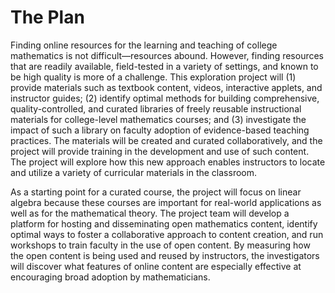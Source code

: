 # The Plan

Finding online resources for the learning and teaching of college mathematics is not difficult&mdash;resources abound. However, finding resources that are readily available, field-tested in a variety of settings, and known to be high quality is more of a challenge. This exploration project will (1) provide materials such as textbook content, videos, interactive applets, and instructor guides; (2) identify optimal methods for building comprehensive, quality-controlled, and curated libraries of freely reusable instructional materials for college-level mathematics courses; and (3) investigate the impact of such a library on faculty adoption of evidence-based teaching practices. The materials will be created and curated collaboratively, and the project will provide training in the development and use of such content. The project will explore how this new approach enables instructors to locate and utilize a variety of curricular materials in the classroom.

As a starting point for a curated course, the project will focus on linear algebra because these courses are important for real-world applications as well as for the mathematical theory. The project team will develop a platform for hosting and disseminating open mathematics content, identify optimal ways to foster a collaborative approach to content creation, and run workshops to train faculty in the use of open content. By measuring how the open content is being used and reused by instructors, the investigators will discover what features of online content are especially effective at encouraging broad adoption by mathematicians.
